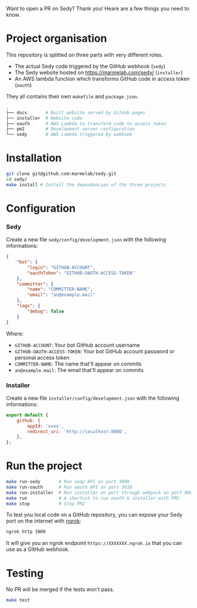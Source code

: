 Want to open a PR on Sedy? Thank you! Heare are a few things you need to know.

# Project organisation
This repository is splitted on three parts with very different roles.

- The actual Sedy code triggered by the GitHub webhook (`sedy`)
- The Sedy website hosted on https://marmelab.com/sedy/ (`installer`)
- An AWS lambda function which transforms GitHub code in access token (`oauth`)

They all contains their own `makefile` and `package.json`.

```bash
.
├── docs       # Built website served by GitHub pages
├── installer  # Website code
├── oauth      # AWS Lambda to transform code to access token
├── pm2        # Development server configuration
└── sedy       # AWS Lambda triggered by webhook
```

# Installation

```bash
git clone git@github.com:marmelab/sedy.git
cd sedy/
make install # Install the dependencies of the three projects
```

# Configuration

### Sedy
Create a new file `sedy/config/development.json` with the following informations:

```json
{
    "bot": {
        "login": "GITHUB-ACCOUNT",
        "oauthToken": "GITHUB-OAUTH-ACCESS-TOKEN"
    },
    "committer": {
        "name": "COMMITTER-NAME",
        "email": "an@example.mail"
    },
    "logs": {
        "debug": false
    }
}
```

Where:
- `GITHUB-ACCOUNT`: Your bot GitHub account username
- `GITHUB-OAUTH-ACCESS-TOKEN`: Your bot GitHub account password or personal access token
- `COMMITTER-NAME`: The name that'll appear on commits
- `an@example.mail`: The email that'll appear on commits

### Installer
Create a new file `installer/config/development.json` with the following informations:

```js
export default {
    github: {
        appId: 'xxxx',
        redirect_uri: 'http://localhost:8080',
    },
};
```

# Run the project

```bash
make run-sedy       # Run sedy API on port 3000
make run-oauth      # Run oauth API on port 3010
make run-installer  # Run installer on port through webpack on port 8080
make run            # A shortcut to run oauth & installer with PM2
make stop           # Stop PM2
```

To test you local code on a GitHub repository, you can expose your Sedy port on the internet with [ngrok](https://ngrok.com/):
```bash
ngrok http 3000
```

It will give you an ngrok endpoint `https://XXXXXXX.ngrok.io` that you can use as a GitHub webhook.


# Testing
No PR will be merged if the tests won't pass.

```bash
make test
```
